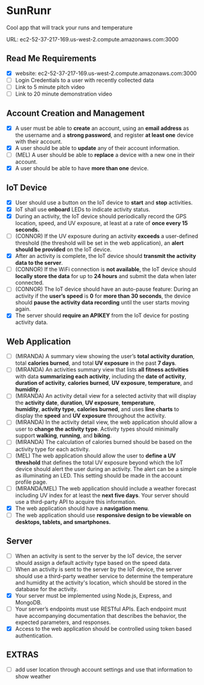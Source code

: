 
# SunRunr
Cool app that will track your runs and temperature

URL: ec2-52-37-217-169.us-west-2.compute.amazonaws.com:3000

## Read Me Requirements
 - [x] website: ec2-52-37-217-169.us-west-2.compute.amazonaws.com:3000
 - [ ] Login Credentials to a user with recently collected data
 - [ ] Link to 5 minute pitch video
 - [ ] Link to 20 minute demonstration video
## Account Creation and Management
 - [x] A user must be able to **create** an account, using an **email address** as the username and a **strong password**, and register **at least one** device with their account.
 - [x] A user should be able to **update** any of their account information.
 - [ ] (MEL) A user should be able to **replace** a device with a new one in their account.
 - [x] A user should be able to have **more than one** device.
## IoT Device
 - [x] User should use a button on the IoT device to **start** and **stop** activities.
 - [X] IoT shall use **onboard** LEDs to indicate activity status.
 - [X] During an activity, the IoT device should periodically record the GPS location, speed, and UV exposure, at least at a rate of **once every 15 seconds.**
 - [ ] (CONNOR) If the UV exposure during an activity **exceeds** a user-defined
       threshold (the threshold will be set in the web application), an
       **alert should be provided** on the IoT device.
 - [x] After an activity is complete, the IoT device should **transmit the
       activity data to the server**.
 - [ ] (CONNOR) If the WiFi connection is **not available**, the IoT device should
       **locally store the data** for up to **24 hours** and submit the data
       when later connected.
 - [ ] (CONNOR) The IoT device should have an auto-pause feature: During an
       activity if the **user’s speed** is **0** for **more than 30 seconds**, the
       device should **pause the activity data recording** until the user
       starts moving again.
 - [x] The server should **require an APIKEY** from the IoT device for
       posting activity data.
## Web Application
 - [ ] (MIRANDA) A summary view showing the user’s **total activity duration**, total 
       **calories burned**, and total **UV exposure** in the past **7 days**.
 - [ ] (MIRANDA) An activities summary view that lists **all fitness activities** with
       data **summarizing each activity**, including the **date of activity**,  
       **duration of activity**, **calories burned**, **UV exposure**, **temperature**,
       and **humidity**.
 - [ ] (MIRANDA) An activity detail view for a selected activity that will display
       the **activity date**, **duration**, **UV exposure**, **temperature**,   
       **humidity**, **activity type**, **calories burned**, and uses **line charts**
       to    display the  **speed** and **UV exposure** throughout the
       activity.
 - [ ] (MIRANDA) In the activity detail view, the web application should allow a
       user to **change the activity type**. Activity types should minimally
       support **walking**, **running**, and **biking**.
 - [ ] (MIRANDA) The calculation of calories burned should be based on the
       activity type for each activity.
 - [ ] (MEL) The web application should allow the user to **define a UV
       threshold** that defines the total UV exposure beyond which the IoT
       device should alert the user during an activity. The alert can be
       a simple as illuminating an LED. This setting should be made
       in the account profile page.
 - [ ] (MIRANDA/MEL) The web application should include a weather forecast including
       UV index for at least the **next five days**. Your server should
       use a third-party API to acquire this information.
 - [x] The web application should have a **navigation menu**.
 - [ ] The web application should use **responsive design to be viewable
       on desktops, tablets, and smartphones.**
## Server
 - [ ] When an activity is sent to the server by the IoT device, the
       server should assign a default activity type based on the speed
       data.
 - [ ] When an activity is sent to the server by the IoT device, the
       server should use a third-party weather service to determine the
       temperature and humidity at the activity's location, which should
       be stored in the database for the activity.
 - [x] Your server must be implemented using Node.js, Express, and
       MongoDB.
 - [ ] Your server’s endpoints must use RESTful APIs. Each endpoint must
           have accompanying documentation that describes the behavior, the
           expected parameters, and responses.
 - [x] Access to the web application should be controlled using token
       based authentication.
## EXTRAS
 - [ ] add user location through account settings and use that information to show weather
